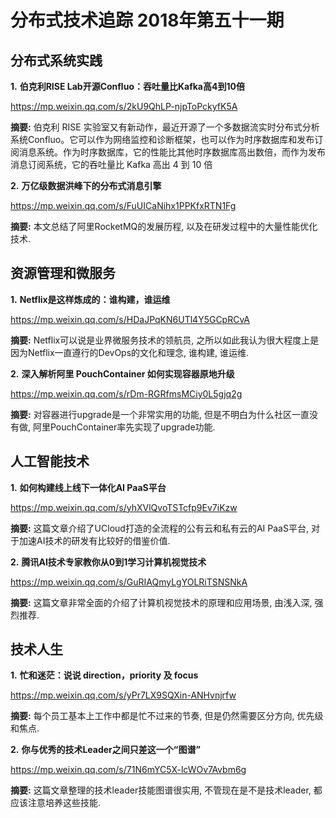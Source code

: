 # 分布式技术追踪 2018年第五十一期
## 分布式系统实践
**1.** **伯克利RISE Lab开源Confluo：吞吐量比Kafka高4到10倍**

https://mp.weixin.qq.com/s/2kU9QhLP-njpToPckyfK5A

**摘要:** 伯克利 RISE 实验室又有新动作，最近开源了一个多数据流实时分布式分析系统Confluo。它可以作为网络监控和诊断框架，也可以作为时序数据库和发布订阅消息系统。作为时序数据库，它的性能比其他时序数据库高出数倍，而作为发布消息订阅系统，它的吞吐量比 Kafka 高出 4 到 10 倍

**2.** **万亿级数据洪峰下的分布式消息引擎**

https://mp.weixin.qq.com/s/FuUICaNihx1PPKfxRTN1Fg

**摘要:** 本文总结了阿里RocketMQ的发展历程, 以及在研发过程中的大量性能优化技术.

## 资源管理和微服务
**1.** **Netflix是这样炼成的：谁构建，谁运维**

https://mp.weixin.qq.com/s/HDaJPqKN6UTl4Y5GCpRCvA

**摘要:** Netflix可以说是业界微服务技术的领航员, 之所以如此我认为很大程度上是因为Netflix一直遵行的DevOps的文化和理念, 谁构建, 谁运维.

**2.** **深入解析阿里 PouchContainer 如何实现容器原地升级**

https://mp.weixin.qq.com/s/rDm-RGRfmsMCiy0L5gjq2g

**摘要:** 对容器进行upgrade是一个非常实用的功能, 但是不明白为什么社区一直没有做, 阿里PouchContainer率先实现了upgrade功能.

## 人工智能技术
**1.** **如何构建线上线下一体化AI PaaS平台**

https://mp.weixin.qq.com/s/yhXVlQvoTSTcfp9Ev7iKzw

**摘要:** 这篇文章介绍了UCloud打造的全流程的公有云和私有云的AI PaaS平台, 对于加速AI技术的研发有比较好的借鉴价值.

**2.** **腾讯AI技术专家教你从0到1学习计算机视觉技术**

https://mp.weixin.qq.com/s/GuRIAQmyLgYOLRiTSNSNkA

**摘要:** 这篇文章非常全面的介绍了计算机视觉技术的原理和应用场景, 由浅入深, 强烈推荐.

## 技术人生
**1.** **忙和迷茫：说说 direction，priority 及 focus**

https://mp.weixin.qq.com/s/yPr7LX9SQXin-ANHvnjrfw

**摘要:**  每个员工基本上工作中都是忙不过来的节奏, 但是仍然需要区分方向, 优先级和焦点.

**2.** **你与优秀的技术Leader之间只差这一个“图谱”**

https://mp.weixin.qq.com/s/71N6mYC5X-lcWOv7Avbm6g

**摘要:** 这篇文章整理的技术leader技能图谱很实用, 不管现在是不是技术leader, 都应该注意培养这些技能.
